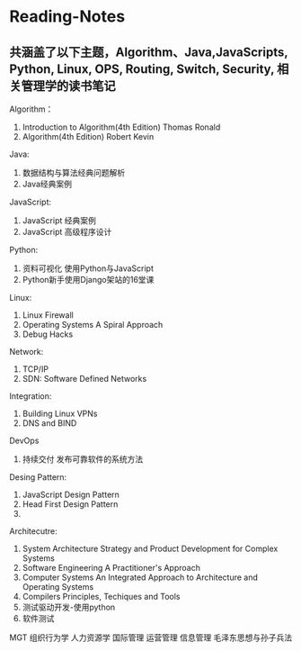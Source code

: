 # Reading-Notes

## 共涵盖了以下主题，Algorithm、Java,JavaScripts, Python, Linux, OPS, Routing, Switch, Security, 相关管理学的读书笔记 ##
Algorithm：
1. Introduction to Algorithm(4th Edition) Thomas Ronald
2. Algorithm(4th Edition) Robert Kevin

Java:
1. 数据结构与算法经典问题解析
2. Java经典案例

JavaScript:
1. JavaScript 经典案例
2. JavaScript 高级程序设计

Python:
1. 资料可视化 使用Python与JavaScript
2. Python新手使用Django架站的16堂课

Linux:
1. Linux Firewall
2. Operating Systems A Spiral Approach
3. Debug Hacks

Network:
1. TCP/IP
2. SDN: Software Defined Networks

Integration:
1. Building Linux VPNs
2. DNS and BIND

DevOps
1. 持续交付 发布可靠软件的系统方法

Desing Pattern:
1. JavaScript Design Pattern
2. Head First Design Pattern
3.

Architecutre:
1. System Architecture Strategy and Product Development for Complex Systems
2. Software Engineering A Practitioner's Approach
3. Computer Systems An Integrated Approach to Architecture and Operating Systems
4. Compilers Principles, Techiques and Tools
5. 测试驱动开发-使用python
6. 软件测试


MGT
组织行为学
人力资源学
国际管理
运营管理
信息管理
毛泽东思想与孙子兵法


